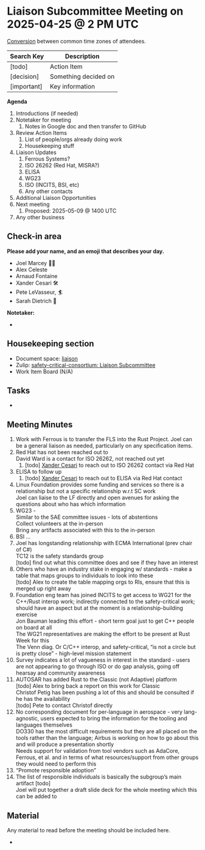# **Liaison Subcommittee Meeting on 2025-04-25 @ 2 PM UTC**

[Conversion](https://www.worldtimebuddy.com/?qm=1&lid=5,14,8,12&h=5&date=2025-4-25&sln=10-11&hf=1) between common time zones of attendees.

| Search Key | Description |
| ----- | ----- |
| \[todo\] | Action Item |
| \[decision\] | Something decided on |
| \[important\] | Key information |

**Agenda**

1. Introductions (if needed)  
2. Notetaker for meeting  
   1. Notes in Google doc and then transfer to GitHub  
3. Review Action Items  
   1. List of people/orgs already doing work  
   2. Housekeeping stuff  
4. Liaison Updates  
   1. Ferrous Systems?  
   2. ISO 26262 (Red Hat, MISRA?)  
   3. ELISA  
   4. WG23  
   5. ISO (INCITS, BSI, etc)  
   6. Any other contacts  
5. Additional Liaison Opportunities  
6. Next meeting  
   1. Proposed: 2025-05-09 @ 1400 UTC  
7. Any other business

## **Check-in area**

**Please add your name, and an emoji that describes your day.**

* Joel Marcey 🤷‍♂️  
* Alex Celeste  
* Arnaud Fontaine   
* Xander Cesari 🛠️  
* Pete LeVasseur, 🏄  
* Sarah Dietrich 🙂

**Notetaker:**

* 

## **Housekeeping section**

* Document space: [liaison](https://github.com/rustfoundation/safety-critical-rust-consortium/tree/main/subcommittee/liaison)  
* Zulip: [safety-critical-consortium: Liaison Subcommittee](https://rust-lang.zulipchat.com/#narrow/channel/445688-safety-critical-consortium/topic/Liaison.20Subcommittee/)  
* Work Item Board (N/A)

## **Tasks**

* 

## **Meeting Minutes**

1. Work with Ferrous is to transfer the FLS into the Rust Project. Joel can be a general liaison as needed, particularly on any specification items.  
2. Red Hat has not been reached out to  
   David Ward is a contact for ISO 26262, not reached out yet  
   1. \[todo\] [Xander Cesari](mailto:xander.cesari@pictor.us) to reach out to ISO 26262 contact via Red Hat  
3. ELISA to follow up  
   1. \[todo\] [Xander Cesari](mailto:xander.cesari@pictor.us) to reach out to ELISA via Red Hat contact  
4. Linux Foundation provides some funding and services so there is a relationship but not a specific relationship w.r.t SC work  
   Joel can liaise to the LF directly and open avenues for asking the questions about who has which information  
5. WG23 \-  
   Similar to the SAE committee issues \- lots of abstentions  
   Collect volunteers at the in-person  
   Bring any artifacts associated with this to the in-person  
6. BSI …  
7. Joel has longstanding relationship with ECMA International (prev chair of C\#)  
   TC12 is the safety standards group  
   \[todo\] find out what this committee does and see if they have an interest  
8. Others who have an industry stake in engaging w/ standards \- make a table that maps groups to individuals to look into these  
   \[todo\] Alex to create the table mapping orgs to RIs, ensure that this is merged up right away  
9. Foundation eng team has joined INCITS to get access to WG21 for the C++/Rust interop work; indirectly connected to the safety-critical work; should have an aspect but at the moment is a relationship-building exercise  
   Jon Bauman leading this effort \- short term goal just to get C++ people on board at all  
   The WG21 representatives are making the effort to be present at Rust Week for this  
   The Venn diag. Or C/C++ interop, and safety-critical, “is not a circle but is pretty close” \- high-level mission statement  
10. Survey indicates a lot of vagueness in interest in the standard \- users are not appearing to go through ISO or do gap analysis, going off hearsay and community awareness  
11. AUTOSAR has added Rust to the Classic (not Adaptive) platform  
    \[todo\] Alex to bring back a report on this work for Classic  
    Christof Petig has been pushing a lot of this and should be consulted if he has the availability  
    \[todo\] Pete to contact Christof directly  
12. No corresponding document for per-language in aerospace \- very lang-agnostic, users expected to bring the information for the tooling and languages themselves  
    DO330 has the most difficult requirements but they are all placed on the tools rather than the language; Airbus is working on how to go about this and will produce a presentation shortly  
    Needs support for validation from tool vendors such as AdaCore, Ferrous, et al. and in terms of what resources/support from other groups they would need to perform this  
13. “Promote responsible adoption”  
14. The list of responsible individuals is basically the subgroup’s main artifact \[todo\]  
    Joel will put together a draft slide deck for the whole meeting which this can be added to

## **Material**

Any material to read before the meeting should be included here.

* 

